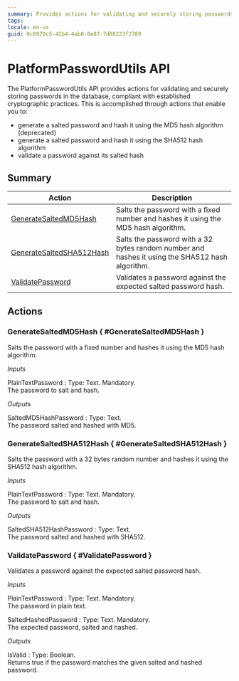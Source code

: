```yaml
---
summary: Provides actions for validating and securely storing passwords in the database, compliant with established cryptographic practices.
tags: 
locale: en-us
guid: 0c8970c5-42b4-4ab0-8e87-7d88223f2789
---
```


# PlatformPasswordUtils API


The PlatformPasswordUtils API provides actions for validating and securely storing passwords in the database, compliant with established cryptographic practices. This is accomplished through actions that enable you to:

* generate a salted password and hash it using the MD5 hash algorithm (deprecated)
* generate a salted password and hash it using the SHA512 hash algorithm
* validate a password against its salted hash

## Summary

Action | Description
---|---
[GenerateSaltedMD5Hash](<#GenerateSaltedMD5Hash>) | Salts the password with a fixed number and hashes it using the MD5 hash algorithm.
[GenerateSaltedSHA512Hash](<#GenerateSaltedSHA512Hash>) | Salts the password with a 32 bytes random number and hashes it using the SHA512 hash algorithm.
[ValidatePassword](<#ValidatePassword>) | Validates a password against the expected salted password hash.

## Actions

### GenerateSaltedMD5Hash { #GenerateSaltedMD5Hash }

Salts the password with a fixed number and hashes it using the MD5 hash algorithm.

*Inputs*

PlainTextPassword
:   Type: Text. Mandatory.  
    The password to salt and hash.  
    

*Outputs*

SaltedMD5HashPassword
:   Type: Text.  
    The password salted and hashed with MD5.  
    

### GenerateSaltedSHA512Hash { #GenerateSaltedSHA512Hash }

Salts the password with a 32 bytes random number and hashes it using the SHA512 hash algorithm.

*Inputs*

PlainTextPassword
:   Type: Text. Mandatory.  
    The password to salt and hash.

*Outputs*

SaltedSHA512HashPassword
:   Type: Text.  
    The password salted and hashed with SHA512.

### ValidatePassword { #ValidatePassword }

Validates a password against the expected salted password hash.

*Inputs*

PlainTextPassword
:   Type: Text. Mandatory.  
    The password in plain text.

SaltedHashedPassword
:   Type: Text. Mandatory.  
    The expected password, salted and hashed.

*Outputs*

IsValid
:   Type: Boolean.  
    Returns true if the password matches the given salted and hashed password.  
    


